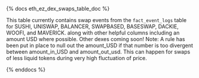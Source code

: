 {% docs eth_ez_dex_swaps_table_doc %}

This table currently contains swap events from the ```fact_event_logs``` table for  SUSHI, UNISWAP, BALANCER, SWAPBASED, BASESWAP, DACKIE, WOOFI, and MAVERICK. along with other helpful columns including an amount USD where possible. Other dexes coming soon! 
Note: A rule has been put in place to null out the amount_USD if that number is too divergent between amount_in_USD and amount_out_usd. This can happen for swaps of less liquid tokens during very high fluctuation of price.

{% enddocs %}